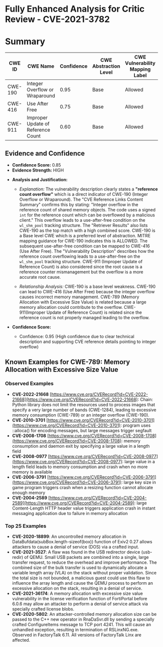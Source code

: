 # Fully Enhanced Analysis for Critic Review - CVE-2021-3782

# Summary
| CWE ID | CWE Name | Confidence | CWE Abstraction Level | CWE Vulnerability Mapping Label | CWE-Vulnerability Mapping Notes |
|---|---|---|---|---|---|
| CWE-190 | Integer Overflow or Wraparound | 0.95 | Base | Allowed | Primary CWE |
| CWE-416 | Use After Free | 0.75 | Base | Allowed | Secondary Candidate |
| CWE-911 | Improper Update of Reference Count | 0.60 | Base | Allowed | Secondary Candidate |

## Evidence and Confidence

*   **Confidence Score:** 0.85
*   **Evidence Strength:** HIGH

- **Analysis and Justification:**  
  - *Explanation:* The vulnerability description clearly states a **"reference count overflow"** which is a direct indicator of CWE-190 (Integer Overflow or Wraparound). The "CVE Reference Links Content Summary" confirms this by stating: "Integer overflow in the reference count of shared memory objects. The code uses a signed `int` for the reference count which can be overflowed by a malicious client." This overflow leads to a use-after-free condition on the `wl_shm_pool` tracking structure.  The "Retriever Results" also lists CWE-190 as the top match with a high combined score. CWE-190 is a Base level CWE which is a preferred level of abstraction. MITRE mapping guidance for CWE-190 indicates this is ALLOWED. The subsequent use-after-free condition can be mapped to CWE-416 (Use After Free). The "Vulnerability Description" describes how the reference count overflowing leads to a use-after-free on the `wl_shm_pool` tracking structure. CWE-911 (Improper Update of Reference Count) is also considered since the root cause is a reference counter mismanagement but the overflow is a more accurate root cause.

  - *Relationship Analysis:* CWE-190 is a base level weakness.  CWE-190 can lead to CWE-416 (Use After Free) because the integer overflow causes incorrect memory management. CWE-789 (Memory Allocation with Excessive Size Value) is related because a large memory allocation could contribute to the overflow. CWE-911(Improper Update of Reference Count) is related since the reference count is not properly managed leading to the overflow.

- **Confidence Score:**  
  - Confidence: 0.95 (High confidence due to clear technical description and supporting CVE reference details pointing to integer overflow)



## Known Examples for CWE-789: Memory Allocation with Excessive Size Value
### Observed Examples
- **CVE-2022-21668** [https://www.cve.org/CVERecord?id=CVE-2022-21668](https://www.cve.org/CVERecord?id=CVE-2022-21668): Chain: Python library does not limit the resources used to process images that specify a very large number of bands (CWE-1284), leading to excessive memory consumption (CWE-789) or an integer overflow (CWE-190).
- **CVE-2010-3701** [https://www.cve.org/CVERecord?id=CVE-2010-3701](https://www.cve.org/CVERecord?id=CVE-2010-3701): program uses ::alloca() for encoding messages, but large messages trigger segfault
- **CVE-2008-1708** [https://www.cve.org/CVERecord?id=CVE-2008-1708](https://www.cve.org/CVERecord?id=CVE-2008-1708): memory consumption and daemon exit by specifying a large value in a length field
- **CVE-2008-0977** [https://www.cve.org/CVERecord?id=CVE-2008-0977](https://www.cve.org/CVERecord?id=CVE-2008-0977): large value in a length field leads to memory consumption and crash when no more memory is available
- **CVE-2006-3791** [https://www.cve.org/CVERecord?id=CVE-2006-3791](https://www.cve.org/CVERecord?id=CVE-2006-3791): large key size in game program triggers crash when a resizing function cannot allocate enough memory
- **CVE-2004-2589** [https://www.cve.org/CVERecord?id=CVE-2004-2589](https://www.cve.org/CVERecord?id=CVE-2004-2589): large Content-Length HTTP header value triggers application crash in instant messaging application due to failure in memory allocation
### Top 25 Examples
- **CVE-2020-18899**: An uncontrolled memory allocation in DataBufdata(subBox.length-sizeof(box)) function of Exiv2 0.27 allows attackers to cause a denial of service (DOS) via a crafted input.
- **CVE-2021-3527**: A flaw was found in the USB redirector device (usb-redir) of QEMU. Small USB packets are combined into a single, large transfer request, to reduce the overhead and improve performance. The combined size of the bulk transfer is used to dynamically allocate a variable length array (VLA) on the stack without proper validation. Since the total size is not bounded, a malicious guest could use this flaw to influence the array length and cause the QEMU process to perform an excessive allocation on the stack, resulting in a denial of service.
- **CVE-2021-36174**: A memory allocation with excessive size value vulnerability in the license verification function of FortiPortal before 6.0.6 may allow an attacker to perform a denial of service attack via specially crafted license blobs.
- **CVE-2020-5802**: An attacker-controlled memory allocation size can be passed to the C++ new operator in RnaDaSvr.dll by sending a specially crafted ConfigureItems message to TCP port 4241. This will cause an unhandled exception, resulting in termination of RSLinxNG.exe. Observed in FactoryTalk 6.11. All versions of FactoryTalk Linx are affected.
